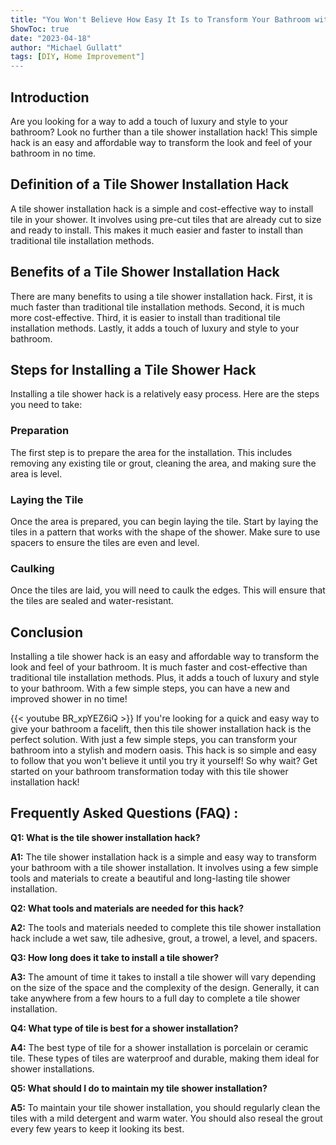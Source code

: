 ```yaml
---
title: "You Won't Believe How Easy It Is to Transform Your Bathroom with This Tile Shower Installation Hack!"
ShowToc: true 
date: "2023-04-18"
author: "Michael Gullatt" 
tags: [DIY, Home Improvement"]
---
```

## Introduction 
Are you looking for a way to add a touch of luxury and style to your bathroom? Look no further than a tile shower installation hack! This simple hack is an easy and affordable way to transform the look and feel of your bathroom in no time. 

## Definition of a Tile Shower Installation Hack
A tile shower installation hack is a simple and cost-effective way to install tile in your shower. It involves using pre-cut tiles that are already cut to size and ready to install. This makes it much easier and faster to install than traditional tile installation methods. 

## Benefits of a Tile Shower Installation Hack
There are many benefits to using a tile shower installation hack. First, it is much faster than traditional tile installation methods. Second, it is much more cost-effective. Third, it is easier to install than traditional tile installation methods. Lastly, it adds a touch of luxury and style to your bathroom. 

## Steps for Installing a Tile Shower Hack
Installing a tile shower hack is a relatively easy process. Here are the steps you need to take: 

### Preparation
The first step is to prepare the area for the installation. This includes removing any existing tile or grout, cleaning the area, and making sure the area is level. 

### Laying the Tile
Once the area is prepared, you can begin laying the tile. Start by laying the tiles in a pattern that works with the shape of the shower. Make sure to use spacers to ensure the tiles are even and level. 

### Caulking
Once the tiles are laid, you will need to caulk the edges. This will ensure that the tiles are sealed and water-resistant. 

## Conclusion
Installing a tile shower hack is an easy and affordable way to transform the look and feel of your bathroom. It is much faster and cost-effective than traditional tile installation methods. Plus, it adds a touch of luxury and style to your bathroom. With a few simple steps, you can have a new and improved shower in no time!

{{< youtube BR_xpYEZ6iQ >}} 
If you're looking for a quick and easy way to give your bathroom a facelift, then this tile shower installation hack is the perfect solution. With just a few simple steps, you can transform your bathroom into a stylish and modern oasis. This hack is so simple and easy to follow that you won't believe it until you try it yourself! So why wait? Get started on your bathroom transformation today with this tile shower installation hack!

## Frequently Asked Questions (FAQ) :
**Q1: What is the tile shower installation hack?**

**A1:** The tile shower installation hack is a simple and easy way to transform your bathroom with a tile shower installation. It involves using a few simple tools and materials to create a beautiful and long-lasting tile shower installation.

**Q2: What tools and materials are needed for this hack?**

**A2:** The tools and materials needed to complete this tile shower installation hack include a wet saw, tile adhesive, grout, a trowel, a level, and spacers.

**Q3: How long does it take to install a tile shower?**

**A3:** The amount of time it takes to install a tile shower will vary depending on the size of the space and the complexity of the design. Generally, it can take anywhere from a few hours to a full day to complete a tile shower installation.

**Q4: What type of tile is best for a shower installation?**

**A4:** The best type of tile for a shower installation is porcelain or ceramic tile. These types of tiles are waterproof and durable, making them ideal for shower installations.

**Q5: What should I do to maintain my tile shower installation?**

**A5:** To maintain your tile shower installation, you should regularly clean the tiles with a mild detergent and warm water. You should also reseal the grout every few years to keep it looking its best.





